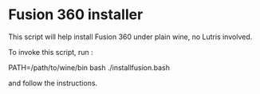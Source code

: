 Fusion 360 installer
====================

This script will help install Fusion 360 under plain wine, no Lutris involved.

To invoke this script, run : 

PATH=/path/to/wine/bin bash ./installfusion.bash

and follow the instructions.

